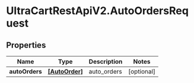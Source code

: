 # UltraCartRestApiV2.AutoOrdersRequest

## Properties

Name | Type | Description | Notes
------------ | ------------- | ------------- | -------------
**autoOrders** | [**[AutoOrder]**](AutoOrder.md) | auto_orders | [optional] 


